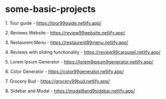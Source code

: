 # some-basic-projects

<p>1. Tour guide - <a href="https://tour99guide.netlify.app/">https://tour99guide.netlify.app/</a></p>


<p>2. Reviews Website - <a href="https://review99website.netlify.app/">https://review99website.netlify.app/</a></p>


<p>3. Restaurent Menu - <a href="https://restaurent99menu.netlify.app/">https://restaurent99menu.netlify.app/</a></p>


<p>4. Reviews with sliding functionality - <a href="https://review99carousel.netlify.app/">https://review99carousel.netlify.app/</a></p>


<p>5. Lorem Ipsum Generator - <a href="https://lorem9ipsum9generator.netlify.app/">https://lorem9ipsum9generator.netlify.app/</a></p>

<p>6. Color Generator - <a href="https://color99generator.netlify.app/">https://color99generator.netlify.app/</a></p>

<p>7. Grocery Bud - <a href="https://grocery99bud.netlify.app/">https://grocery99bud.netlify.app/</a></p>


<p>8. Sidebar and Modal - <a href="https://modal9and9sidebar.netlify.app/">https://modal9and9sidebar.netlify.app/</a></p>
